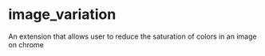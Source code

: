 # image_variation
An extension that allows user to reduce the saturation of colors in an image on chrome
